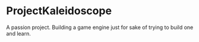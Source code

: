 # ProjectKaleidoscope
A passion project. Building a game engine just for sake of trying to build one and learn. 
